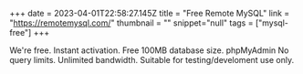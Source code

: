 +++
date = 2023-04-01T22:58:27.145Z
title = "Free Remote MySQL"
link = "https://remotemysql.com/"
thumbnail = ""
snippet="null"
tags = ["mysql-free"]
+++

We're free.
Instant activation.
Free 100MB database size.
phpMyAdmin
No query limits.
Unlimited bandwidth.
Suitable for testing/develoment use only.
